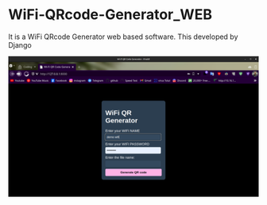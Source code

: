 # WiFi-QRcode-Generator_WEB
It is a WiFi QRcode Generator web based software. This developed by Django

<div align= "center">
  <img src = "https://github.com/nh-404/WiFi-QRcode-Generator_WEB/blob/main/wifiQR.png">
</div>

